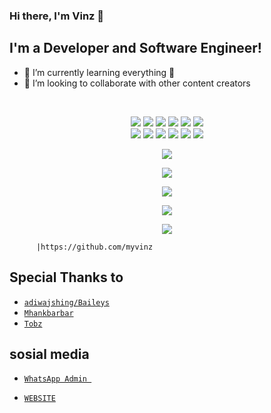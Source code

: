 
### Hi there, I'm Vinz 👋

## I'm a Developer and Software Engineer!
- 🌱  I’m currently learning everything 🤣
- 👯  I’m looking to collaborate with other content creators

<br />

<p align="center">
  <img src="https://img.shields.io/badge/-JavaScript-black?style=flat-square&logo=javascript" />
  <img src="https://img.shields.io/badge/-Node.js-black?style=flat-square&logo=Node.js" />
  <img src="https://img.shields.io/badge/-HTML5-black?style=flat-square&logo=html5&logoColor=e34f26" />
  <img src="https://img.shields.io/badge/-CSS3-black?style=flat-square&logo=css3&logoColor=1572b6" />
  <img src="https://img.shields.io/badge/-Git-black?style=flat-square&logo=git" />
  <img src="https://img.shields.io/badge/-GitHub-black?style=flat-square&logo=github" /> <br>
  <img src="https://img.shields.io/badge/-Python-black?style=flat-square&logo=python" />
  <img src="https://img.shields.io/badge/-React-black?style=flat-square&logo=react" />
  <img src="https://img.shields.io/badge/-Redux-black?style=flat-square&logo=redux" />
  <img src="https://img.shields.io/badge/-Windows-black?style=flat-square&logo=windows" />
  <img src="https://img.shields.io/badge/-VS_Code-black?style=flat-square&logo=visual-studio-code" />
  <img src="https://img.shields.io/badge/-SQLite3-black?style=flat-square&logo=sqlite" />
</p>

<p align="center">
  <a href="https://github.com/myvinz"><img src="https://github-readme-stats.vercel.app/api?username=myvinz&bg_color=30,e96443,904e95&title_color=fff&text_color=fff&icon_color=fff&hide_border=true&show_icons=true" /></a>
</p>

<p align="center">
  <a href="https://github.com/FDLBOT"><img src="https://github-readme-stats.vercel.app/api/top-langs?username=myvinz&bg_color=30,e96443,904e95&title_color=fff&text_color=fff&hide_border=true&show_icons=true&layout=compact" /></a>
</p>

<p align="center">
  <a href="https://github.com/ryo-ma/github-profile-trophy"><img src="https://github-profile-trophy.vercel.app/?username=FDLBOT&theme=onedark" /></a>
</p>

<p align="center">
   <img src="https://github-readme-streak-stats.herokuapp.com/?user=Myvinz" />
</p>

<p align="center">
  <a href="=https://instagram.com/vinanta.1031_"><img src="https://img.shields.io/badge/instagram-VINZDEVELOPER-a200ff?style=for-the-badge&logo=instagram&logoColor=a200ff&link=https://instagram.com/vinanta.1031_" /></a>
  <a name=Vinz&label=VIEWS&style=flat-square&color=orange" />
 </p>

          |https://github.com/myvinz

## Special Thanks to
* [`adiwajshing/Baileys`](https://github.com/adiwajshing/Baileys)
* [`Mhankbarbar`](https://github.com/MhankBarBar)
* [`Tobz`](https://github.com/TobyG74)

</p> 

 ## sosial media


* [`WhatsApp Admin `](https://wa.me/6282140744548)

* [`WEBSITE`](https://iamvinz.my.id)


